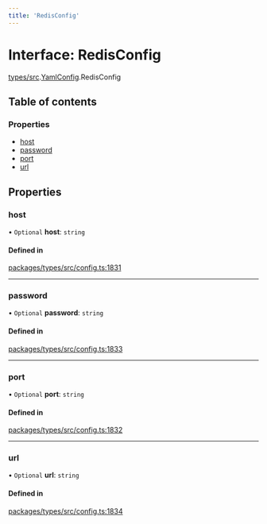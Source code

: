```yaml
---
title: 'RedisConfig'
---
```


# Interface: RedisConfig

[types/src](../modules/types_src).[YamlConfig](../modules/types_src.YamlConfig).RedisConfig

## Table of contents

### Properties

- [host](types_src.YamlConfig.RedisConfig#host)
- [password](types_src.YamlConfig.RedisConfig#password)
- [port](types_src.YamlConfig.RedisConfig#port)
- [url](types_src.YamlConfig.RedisConfig#url)

## Properties

### host

• `Optional` **host**: `string`

#### Defined in

[packages/types/src/config.ts:1831](https://github.com/Urigo/graphql-mesh/blob/master/packages/types/src/config.ts#L1831)

___

### password

• `Optional` **password**: `string`

#### Defined in

[packages/types/src/config.ts:1833](https://github.com/Urigo/graphql-mesh/blob/master/packages/types/src/config.ts#L1833)

___

### port

• `Optional` **port**: `string`

#### Defined in

[packages/types/src/config.ts:1832](https://github.com/Urigo/graphql-mesh/blob/master/packages/types/src/config.ts#L1832)

___

### url

• `Optional` **url**: `string`

#### Defined in

[packages/types/src/config.ts:1834](https://github.com/Urigo/graphql-mesh/blob/master/packages/types/src/config.ts#L1834)
